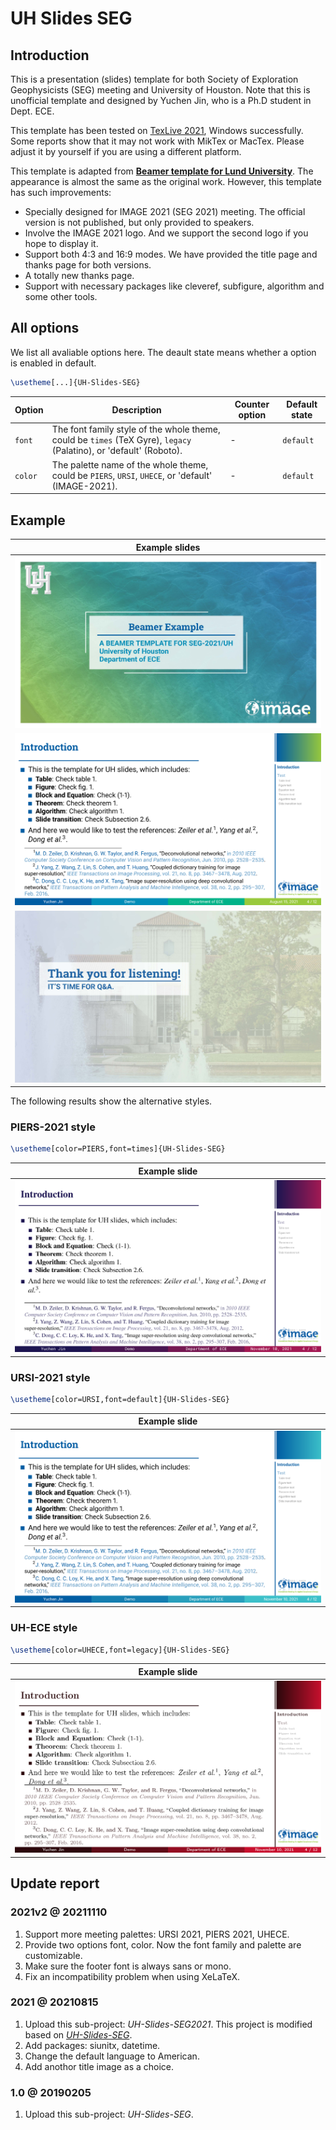 # UH Slides SEG

## Introduction

This is a presentation (slides) template for both Society of Exploration Geophysicists (SEG) meeting and University of Houston. Note that this is unofficial template and designed by Yuchen Jin, who is a Ph.D student in Dept. ECE.

This template has been tested on [TexLive 2021][texlive], Windows successfully. Some reports show that it may not work with MikTex or MacTex. Please adjust it by yourself if you are using a different platform.

This template is adapted from [**Beamer template for Lund University**][slice-lu]. The appearance is almost the same as the original work. However, this template has such improvements:

* Specially designed for IMAGE 2021 (SEG 2021) meeting. The official version is not published, but only provided to speakers.
* Involve the IMAGE 2021 logo. And we support the second logo if you hope to display it.
* Support both 4:3 and 16:9 modes. We have provided the title page and thanks page for both versions.
* A totally new thanks page.
* Support with necessary packages like cleveref, subfigure, algorithm and some other tools.

## All options

We list all avaliable options here. The deault state means whether a option is enabled in default.

```latex
\usetheme[...]{UH-Slides-SEG}
```

| Option | Description | Counter option | Default state |
| -----  |   -----     |      -----     |  -----  |
| `font` | The font family style of the whole theme, could be `times` (TeX Gyre), `legacy` (Palatino), or 'default' (Roboto).  | - | `default` |
| `color` | The palette name of the whole theme, could be `PIERS`, `URSI`, `UHECE`, or 'default' (IMAGE-2021).  | - | `default` |

## Example

| Example slides |
| ----- |
| ![ex1][ex-fig-1] |
| ![ex2][ex-fig-2] |
| ![ex3][ex-fig-3] |

The following results show the alternative styles.

### PIERS-2021 style

```latex
\usetheme[color=PIERS,font=times]{UH-Slides-SEG}
```

| Example slide |
| ----- |
| ![ex-piers][ex-fig-piers] |

### URSI-2021 style

```latex
\usetheme[color=URSI,font=default]{UH-Slides-SEG}
```

| Example slide |
| ----- |
| ![ex-ursi][ex-fig-ursi] |

### UH-ECE style

```latex
\usetheme[color=UHECE,font=legacy]{UH-Slides-SEG}
```

| Example slide |
| ----- |
| ![ex-uhece][ex-fig-uhece] |

## Update report

### 2021v2 @ 20211110

1. Support more meeting palettes: URSI 2021, PIERS 2021, UHECE.
2. Provide two options font, color. Now the font family and palette are customizable.
3. Make sure the footer font is always sans or mono.
4. Fix an incompatibility problem when using XeLaTeX.

### 2021 @ 20210815

1. Upload this sub-project: *UH-Slides-SEG2021*. This project is modified based on [*UH-Slides-SEG*](https://github.com/cainmagi/UH-beamer-templates/tree/UH-Slides-SEG).
2. Add packages: siunitx, datetime.
3. Change the default language to American.
4. Add anothor title image as a choice.

### 1.0 @ 20190205

1. Upload this sub-project: *UH-Slides-SEG*.

[slice-lu]:https://github.com/mryzmo/lu-beamer
[texlive]:https://ctan.org/pkg/texlive
[ex-fig-1]:./display/uh-seg-1.jpg
[ex-fig-2]:./display/uh-seg-2.png
[ex-fig-3]:./display/uh-seg-3.jpg
[ex-fig-piers]:./display/uh-seg-style-piers.png
[ex-fig-ursi]:./display/uh-seg-style-ursi.png
[ex-fig-uhece]:./display/uh-seg-style-uhece.png
